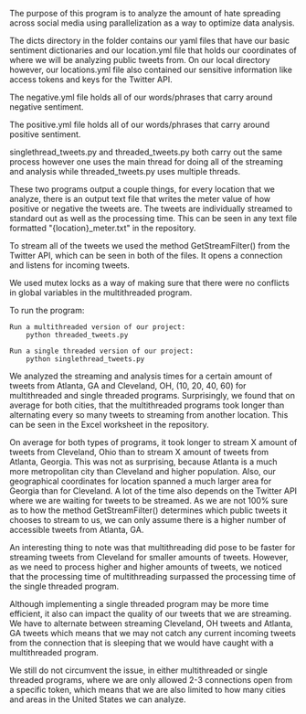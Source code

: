 The purpose of this program is to analyze the amount of hate spreading across social media using parallelization as a way to optimize data analysis. 

The dicts directory in the folder contains our yaml files that have our basic sentiment dictionaries and our location.yml file that holds our coordinates of where we will be analyzing public tweets from. On our local directory however, our locations.yml file also contained our sensitive information like access tokens and keys for the Twitter API. 

The negative.yml file holds all of our words/phrases that carry around negative sentiment.

The positive.yml file holds all of our words/phrases that carry around positive sentiment.

singlethread_tweets.py and threaded_tweets.py both carry out the same process however one uses the main thread for doing all of the streaming and analysis while threaded_tweets.py uses multiple threads. 

These two programs output a couple things, for every location that we analyze, there is an output text file that writes the meter value of how positive or negative the tweets are. The tweets are individually streamed to standard out as well as the processing time. This can be seen in any text file formatted "{location}_meter.txt" in the repository.

To stream all of the tweets we used the method GetStreamFilter() from the Twitter API, which can be seen in both of the files. It opens a connection and listens for incoming tweets. 

We used mutex locks as a way of making sure that there were no conflicts in global variables in the multithreaded program. 


To run the program:
    
    Run a multithreaded version of our project:
        python threaded_tweets.py
    
    Run a single threaded version of our project:
        python singlethread_tweets.py

We analyzed the streaming and analysis times for a certain amount of tweets from Atlanta, GA and Cleveland, OH, (10, 20, 40, 60) for multithreaded and single threaded programs. Surprisingly, we found that on average for both cities, that the multithreaded programs took longer than alternating every so many tweets to streaming from another location. This can be seen in the Excel worksheet in the repository. 

On average for both types of programs, it took longer to stream X amount of tweets from Cleveland, Ohio than to stream X amount of tweets from Atlanta, Georgia. This was not as surprising, because Atlanta is a much more metropolitan city than Cleveland and higher population. Also, our geographical coordinates for location spanned a much larger area for Georgia than for Cleveland. A lot of the time also depends on the Twitter API where we are waiting for tweets to be streamed. As we are not 100% sure as to how the method GetStreamFilter() determines which public tweets it chooses to stream to us, we can only assume there is a higher number of accessible tweets from Atlanta, GA. 

An interesting thing to note was that multithreading did pose to be faster for streaming tweets from Cleveland for smaller amounts of tweets. However, as we need to process higher and higher amounts of tweets, we noticed that the processing time of multithreading surpassed the processing time of the single threaded program. 

Although implementing a single threaded program may be more time efficient, it also can impact the quality of our tweets that we are streaming. We have to alternate between streaming Cleveland, OH tweets and Atlanta, GA tweets which means that we may not catch any current incoming tweets from the connection that is sleeping that we would have caught with a multithreaded program. 

We still do not circumvent the issue, in either multithreaded or single threaded programs, where we are only allowed 2-3 connections open from a specific token, which means that we are also limited to how many cities and areas in the United States we can analyze. 

